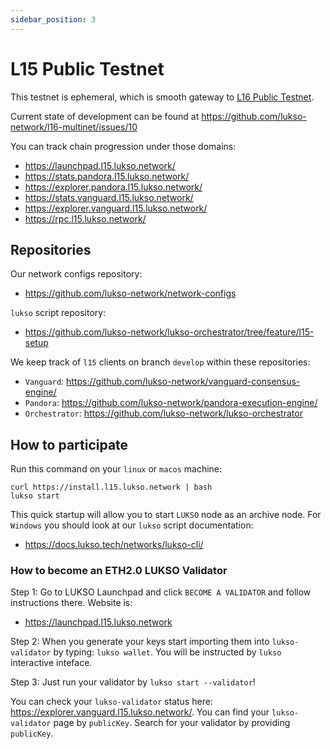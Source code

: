 ```yaml
---
sidebar_position: 3
---
```


# L15 Public Testnet

This testnet is ephemeral, which is smooth gateway to [L16 Public Testnet](l16-testnet.md).

Current state of development can be found at https://github.com/lukso-network/l16-multinet/issues/10

You can track chain progression under those domains:
- https://launchpad.l15.lukso.network/
- https://stats.pandora.l15.lukso.network/
- https://explorer.pandora.l15.lukso.network/
- https://stats.vanguard.l15.lukso.network/
- https://explorer.vanguard.l15.lukso.network/
- https://rpc.l15.lukso.network/

## Repositories

Our network configs repository:
- <https://github.com/lukso-network/network-configs>

`lukso` script repository:
- <https://github.com/lukso-network/lukso-orchestrator/tree/feature/l15-setup>

We keep track of `l15` clients on branch `develop` within these repositories:
- `Vanguard`: <https://github.com/lukso-network/vanguard-consensus-engine/>
- `Pandora`: <https://github.com/lukso-network/pandora-execution-engine/>
- `Orchestrator`: <https://github.com/lukso-network/lukso-orchestrator>

## How to participate

Run this command on your `linux` or `macos` machine:
```
curl https://install.l15.lukso.network | bash
lukso start
```

This quick startup will allow you to start `LUKSO` node as an archive node. For `Windows` you should look at our `lukso` script documentation:
- <https://docs.lukso.tech/networks/lukso-cli/>

### How to become an ETH2.0 LUKSO Validator

Step 1:
Go to LUKSO Launchpad and click `BECOME A VALIDATOR` and follow instructions there. Website is:
- <https://launchpad.l15.lukso.network>

Step 2:
When you generate your keys start importing them into `lukso-validator` by typing: `lukso wallet`. You will be instructed by `lukso` interactive inteface.

Step 3:
Just run your validator by `lukso start --validator`!

You can check your `lukso-validator` status here: <https://explorer.vanguard.l15.lukso.network/>. You can find your `lukso-validator` page by `publicKey`. Search for your validator by providing `publicKey`.
